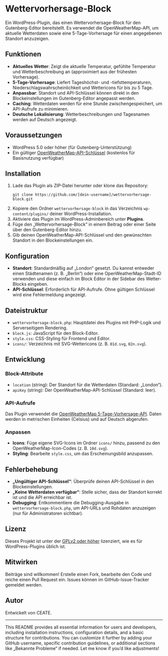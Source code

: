 # Wettervorhersage-Block

Ein WordPress-Plugin, das einen Wettervorhersage-Block für den Gutenberg-Editor bereitstellt. Es verwendet die OpenWeatherMap-API, um aktuelle Wetterdaten sowie eine 5-Tage-Vorhersage für einen angegebenen Standort anzuzeigen.

## Funktionen

- **Aktuelles Wetter**: Zeigt die aktuelle Temperatur, gefühlte Temperatur und Wetterbeschreibung an (approximiert aus der frühesten Vorhersage).
- **5-Tage-Vorhersage**: Liefert Tageshöchst- und -tiefsttemperaturen, Niederschlagswahrscheinlichkeit und Wettericons für bis zu 5 Tage.
- **Anpassbar**: Standort und API-Schlüssel können direkt in den Blockeinstellungen im Gutenberg-Editor angepasst werden.
- **Caching**: Wetterdaten werden für eine Stunde zwischengespeichert, um API-Aufrufe zu minimieren.
- **Deutsche Lokalisierung**: Wetterbeschreibungen und Tagesnamen werden auf Deutsch angezeigt.

## Voraussetzungen

- WordPress 5.0 oder höher (für Gutenberg-Unterstützung)
- Ein gültiger [OpenWeatherMap-API-Schlüssel](https://openweathermap.org/api) (kostenlos für Basisnutzung verfügbar)

## Installation

1. Lade das Plugin als ZIP-Datei herunter oder klone das Repository:
   ```
   git clone https://github.com/[dein-username]/wettervorhersage-block.git
   ```
2. Kopiere den Ordner `wettervorhersage-block` in das Verzeichnis `wp-content/plugins/` deiner WordPress-Installation.
3. Aktiviere das Plugin im WordPress-Adminbereich unter **Plugins**.
4. Füge den „Wettervorhersage-Block“ in einem Beitrag oder einer Seite über den Gutenberg-Editor hinzu.
5. Gib deinen OpenWeatherMap-API-Schlüssel und den gewünschten Standort in den Blockeinstellungen ein.

## Konfiguration

- **Standort**: Standardmäßig auf „London“ gesetzt. Du kannst entweder einen Städtenamen (z. B. „Berlin“) oder eine OpenWeatherMap-Stadt-ID verwenden und diese einfach im Block Editor in der Sidebar des Wetter-Blocks eingeben.
- **API-Schlüssel**: Erforderlich für API-Aufrufe. Ohne gültigen Schlüssel wird eine Fehlermeldung angezeigt.

## Dateistruktur

- `wettervorhersage-block.php`: Hauptdatei des Plugins mit PHP-Logik und Serverseitigem Rendering.
- `block.js`: JavaScript für den Block-Editor.
- `style.css`: CSS-Styling für Frontend und Editor.
- `icons/`: Verzeichnis mit SVG-Wettericons (z. B. `01d.svg`, `02n.svg`).

## Entwicklung

### Block-Attribute

- `location` (string): Der Standort für die Wetterdaten (Standard: „London“).
- `apiKey` (string): Der OpenWeatherMap-API-Schlüssel (Standard: leer).

### API-Aufrufe

Das Plugin verwendet die [OpenWeatherMap 5-Tage-Vorhersage-API](https://openweathermap.org/forecast5). Daten werden in metrischen Einheiten (Celsius) und auf Deutsch abgerufen.

### Anpassen

- **Icons**: Füge eigene SVG-Icons im Ordner `icons/` hinzu, passend zu den OpenWeatherMap-Icon-Codes (z. B. `10d.svg`).
- **Styling**: Bearbeite `style.css`, um das Erscheinungsbild anzupassen.

## Fehlerbehebung

- **„Ungültiger API-Schlüssel“**: Überprüfe deinen API-Schlüssel in den Blockeinstellungen.
- **„Keine Wetterdaten verfügbar“**: Stelle sicher, dass der Standort korrekt ist und die API erreichbar ist.
- **Debugging**: Entkommentiere die Debugging-Ausgabe in `wettervorhersage-block.php`, um API-URLs und Rohdaten anzuzeigen (nur für Administratoren sichtbar).

## Lizenz

Dieses Projekt ist unter der [GPLv2 oder höher](https://www.gnu.org/licenses/gpl-2.0.html) lizenziert, wie es für WordPress-Plugins üblich ist.

## Mitwirken

Beiträge sind willkommen! Erstelle einen Fork, bearbeite den Code und reiche einen Pull Request ein. Issues können im GitHub-Issue-Tracker gemeldet werden.

## Autor

Entwickelt von CEATE.

---

This README provides all essential information for users and developers, including installation instructions, configuration details, and a basic structure for contributions. You can customize it further by adding your GitHub username, specific contribution guidelines, or additional sections like „Bekannte Probleme“ if needed. Let me know if you’d like adjustments!